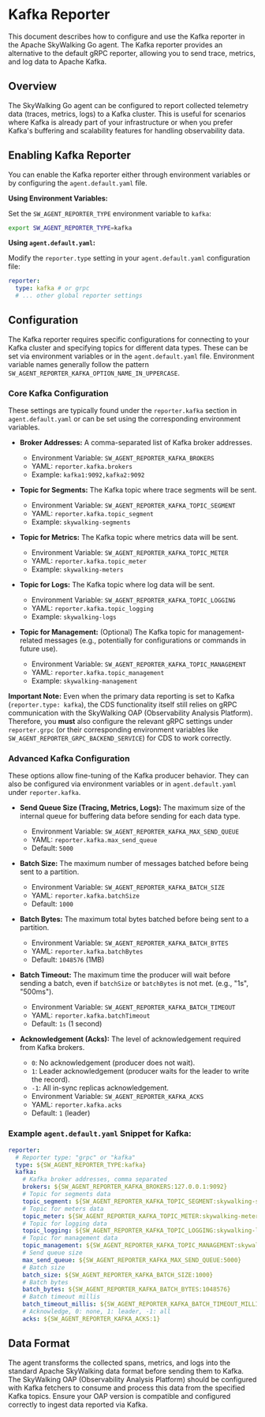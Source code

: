 # Kafka Reporter

This document describes how to configure and use the Kafka reporter in the Apache SkyWalking Go agent. The Kafka reporter provides an alternative to the default gRPC reporter, allowing you to send trace, metrics, and log data to Apache Kafka.

## Overview

The SkyWalking Go agent can be configured to report collected telemetry data (traces, metrics, logs) to a Kafka cluster. This is useful for scenarios where Kafka is already part of your infrastructure or when you prefer Kafka's buffering and scalability features for handling observability data.

## Enabling Kafka Reporter

You can enable the Kafka reporter either through environment variables or by configuring the `agent.default.yaml` file.

**Using Environment Variables:**

Set the `SW_AGENT_REPORTER_TYPE` environment variable to `kafka`:
```bash
export SW_AGENT_REPORTER_TYPE=kafka
```

**Using `agent.default.yaml`:**

Modify the `reporter.type` setting in your `agent.default.yaml` configuration file:
```yaml
reporter:
  type: kafka # or grpc
  # ... other global reporter settings
```

## Configuration

The Kafka reporter requires specific configurations for connecting to your Kafka cluster and specifying topics for different data types. These can be set via environment variables or in the `agent.default.yaml` file. Environment variable names generally follow the pattern `SW_AGENT_REPORTER_KAFKA_OPTION_NAME_IN_UPPERCASE`.

### Core Kafka Configuration

These settings are typically found under the `reporter.kafka` section in `agent.default.yaml` or can be set using the corresponding environment variables.

*   **Broker Addresses:**
    A comma-separated list of Kafka broker addresses.
    *   Environment Variable: `SW_AGENT_REPORTER_KAFKA_BROKERS`
    *   YAML: `reporter.kafka.brokers`
    *   Example: `kafka1:9092,kafka2:9092`


*   **Topic for Segments:**
    The Kafka topic where trace segments will be sent.
    *   Environment Variable: `SW_AGENT_REPORTER_KAFKA_TOPIC_SEGMENT`
    *   YAML: `reporter.kafka.topic_segment`
    *   Example: `skywalking-segments`


*   **Topic for Metrics:**
    The Kafka topic where metrics data will be sent.
    *   Environment Variable: `SW_AGENT_REPORTER_KAFKA_TOPIC_METER`
    *   YAML: `reporter.kafka.topic_meter`
    *   Example: `skywalking-meters`


*   **Topic for Logs:**
    The Kafka topic where log data will be sent.
    *   Environment Variable: `SW_AGENT_REPORTER_KAFKA_TOPIC_LOGGING`
    *   YAML: `reporter.kafka.topic_logging`
    *   Example: `skywalking-logs`


*   **Topic for Management:** (Optional)
    The Kafka topic for management-related messages (e.g., potentially for configurations or commands in future use).
    *   Environment Variable: `SW_AGENT_REPORTER_KAFKA_TOPIC_MANAGEMENT`
    *   YAML: `reporter.kafka.topic_management`
    *   Example: `skywalking-management`

**Important Note:** Even when the primary data reporting is set to Kafka (`reporter.type: kafka`), the CDS functionality itself still relies on gRPC communication with the SkyWalking OAP (Observability Analysis Platform). Therefore, you **must** also configure the relevant gRPC settings under `reporter.grpc` (or their corresponding environment variables like `SW_AGENT_REPORTER_GRPC_BACKEND_SERVICE`) for CDS to work correctly.


### Advanced Kafka Configuration

These options allow fine-tuning of the Kafka producer behavior. They can also be configured via environment variables or in `agent.default.yaml` under `reporter.kafka`.

*   **Send Queue Size (Tracing, Metrics, Logs):**
    The maximum size of the internal queue for buffering data before sending for each data type.
    *   Environment Variable: `SW_AGENT_REPORTER_KAFKA_MAX_SEND_QUEUE`  
    *   YAML: `reporter.kafka.max_send_queue`
    *   Default: `5000`


*   **Batch Size:**
    The maximum number of messages batched before being sent to a partition.
    *   Environment Variable: `SW_AGENT_REPORTER_KAFKA_BATCH_SIZE`
    *   YAML: `reporter.kafka.batchSize`
    *   Default: `1000`


*   **Batch Bytes:**
    The maximum total bytes batched before being sent to a partition.
    *   Environment Variable: `SW_AGENT_REPORTER_KAFKA_BATCH_BYTES`
    *   YAML: `reporter.kafka.batchBytes`
    *   Default: `1048576` (1MB)


*   **Batch Timeout:**
    The maximum time the producer will wait before sending a batch, even if `batchSize` or `batchBytes` is not met. (e.g., "1s", "500ms").
    *   Environment Variable: `SW_AGENT_REPORTER_KAFKA_BATCH_TIMEOUT`
    *   YAML: `reporter.kafka.batchTimeout`
    *   Default: `1s` (1 second)


*   **Acknowledgement (Acks):**
    The level of acknowledgement required from Kafka brokers.
    *   `0`: No acknowledgement (producer does not wait).
    *   `1`: Leader acknowledgement (producer waits for the leader to write the record).
    *   `-1`: All in-sync replicas acknowledgement.
    *   Environment Variable: `SW_AGENT_REPORTER_KAFKA_ACKS`
    *   YAML: `reporter.kafka.acks`
    *   Default: `1` (leader)


### Example `agent.default.yaml` Snippet for Kafka:

```yaml
reporter:
  # Reporter type: "grpc" or "kafka"
  type: ${SW_AGENT_REPORTER_TYPE:kafka}
  kafka:
    # Kafka broker addresses, comma separated
    brokers: ${SW_AGENT_REPORTER_KAFKA_BROKERS:127.0.0.1:9092}
    # Topic for segments data
    topic_segment: ${SW_AGENT_REPORTER_KAFKA_TOPIC_SEGMENT:skywalking-segments}
    # Topic for meters data
    topic_meter: ${SW_AGENT_REPORTER_KAFKA_TOPIC_METER:skywalking-meters}
    # Topic for logging data
    topic_logging: ${SW_AGENT_REPORTER_KAFKA_TOPIC_LOGGING:skywalking-logs}
    # Topic for management data
    topic_management: ${SW_AGENT_REPORTER_KAFKA_TOPIC_MANAGEMENT:skywalking-managements}
    # Send queue size
    max_send_queue: ${SW_AGENT_REPORTER_KAFKA_MAX_SEND_QUEUE:5000}
    # Batch size
    batch_size: ${SW_AGENT_REPORTER_KAFKA_BATCH_SIZE:1000}
    # Batch bytes
    batch_bytes: ${SW_AGENT_REPORTER_KAFKA_BATCH_BYTES:1048576}
    # Batch timeout millis
    batch_timeout_millis: ${SW_AGENT_REPORTER_KAFKA_BATCH_TIMEOUT_MILLIS:1000}
    # Acknowledge, 0: none, 1: leader, -1: all
    acks: ${SW_AGENT_REPORTER_KAFKA_ACKS:1}
```

## Data Format

The agent transforms the collected spans, metrics, and logs into the standard Apache SkyWalking data format before sending them to Kafka. The SkyWalking OAP (Observability Analysis Platform) should be configured with Kafka fetchers to consume and process this data from the specified Kafka topics. Ensure your OAP version is compatible and configured correctly to ingest data reported via Kafka.